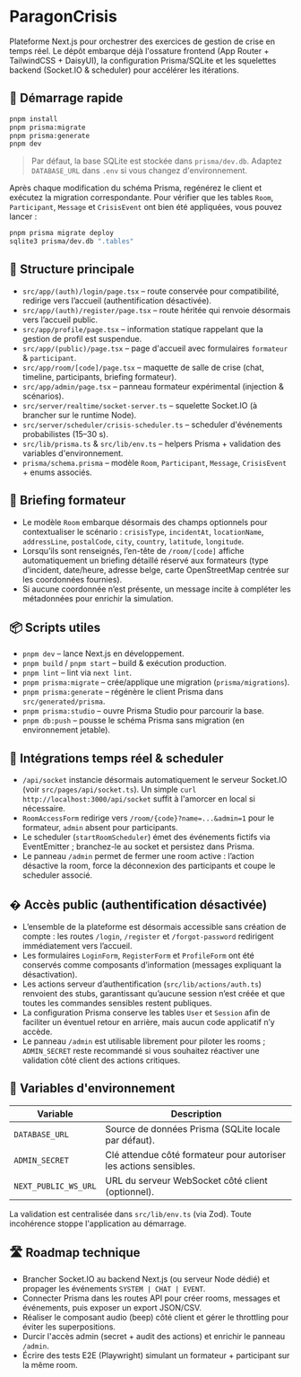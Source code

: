 # ParagonCrisis

Plateforme Next.js pour orchestrer des exercices de gestion de crise en temps réel. Le dépôt embarque déjà l'ossature frontend (App Router + TailwindCSS + DaisyUI), la configuration Prisma/SQLite et les squelettes backend (Socket.IO & scheduler) pour accélérer les itérations.

## 🚀 Démarrage rapide

```bash
pnpm install
pnpm prisma:migrate
pnpm prisma:generate
pnpm dev
```

> Par défaut, la base SQLite est stockée dans `prisma/dev.db`. Adaptez `DATABASE_URL` dans `.env` si vous changez d'environnement.

Après chaque modification du schéma Prisma, regénérez le client et exécutez la migration correspondante. Pour vérifier que les tables `Room`, `Participant`, `Message` et `CrisisEvent` ont bien été appliquées, vous pouvez lancer :

```bash
pnpm prisma migrate deploy
sqlite3 prisma/dev.db ".tables"
```

## 📁 Structure principale

- `src/app/(auth)/login/page.tsx` – route conservée pour compatibilité, redirige vers l’accueil (authentification désactivée).
- `src/app/(auth)/register/page.tsx` – route héritée qui renvoie désormais vers l’accueil public.
- `src/app/profile/page.tsx` – information statique rappelant que la gestion de profil est suspendue.
- `src/app/(public)/page.tsx` – page d'accueil avec formulaires `formateur` & `participant`.
- `src/app/room/[code]/page.tsx` – maquette de salle de crise (chat, timeline, participants, briefing formateur).
- `src/app/admin/page.tsx` – panneau formateur expérimental (injection & scénarios).
- `src/server/realtime/socket-server.ts` – squelette Socket.IO (à brancher sur le runtime Node).
- `src/server/scheduler/crisis-scheduler.ts` – scheduler d'événements probabilistes (15–30 s).
- `src/lib/prisma.ts` & `src/lib/env.ts` – helpers Prisma + validation des variables d'environnement.
- `prisma/schema.prisma` – modèle `Room`, `Participant`, `Message`, `CrisisEvent` + enums associés.

## 📍 Briefing formateur

- Le modèle `Room` embarque désormais des champs optionnels pour contextualiser le scénario : `crisisType`, `incidentAt`, `locationName`, `addressLine`, `postalCode`, `city`, `country`, `latitude`, `longitude`.
- Lorsqu’ils sont renseignés, l’en-tête de `/room/[code]` affiche automatiquement un briefing détaillé réservé aux formateurs (type d’incident, date/heure, adresse belge, carte OpenStreetMap centrée sur les coordonnées fournies).
- Si aucune coordonnée n’est présente, un message incite à compléter les métadonnées pour enrichir la simulation.

## 📦 Scripts utiles

- `pnpm dev` – lance Next.js en développement.
- `pnpm build` / `pnpm start` – build & exécution production.
- `pnpm lint` – lint via `next lint`.
- `pnpm prisma:migrate` – crée/applique une migration (`prisma/migrations`).
- `pnpm prisma:generate` – régénère le client Prisma dans `src/generated/prisma`.
- `pnpm prisma:studio` – ouvre Prisma Studio pour parcourir la base.
- `pnpm db:push` – pousse le schéma Prisma sans migration (en environnement jetable).

## 🔌 Intégrations temps réel & scheduler

- `/api/socket` instancie désormais automatiquement le serveur Socket.IO (voir `src/pages/api/socket.ts`). Un simple `curl http://localhost:3000/api/socket` suffit à l'amorcer en local si nécessaire.
- `RoomAccessForm` redirige vers `/room/{code}?name=...&admin=1` pour le formateur, `admin` absent pour participants.
- Le scheduler (`startRoomScheduler`) émet des événements fictifs via EventEmitter ; branchez-le au socket et persistez dans Prisma.
- Le panneau `/admin` permet de fermer une room active : l’action désactive la room, force la déconnexion des participants et coupe le scheduler associé.

## � Accès public (authentification désactivée)

- L’ensemble de la plateforme est désormais accessible sans création de compte : les routes `/login`, `/register` et `/forgot-password` redirigent immédiatement vers l’accueil.
- Les formulaires `LoginForm`, `RegisterForm` et `ProfileForm` ont été conservés comme composants d’information (messages expliquant la désactivation).
- Les actions serveur d’authentification (`src/lib/actions/auth.ts`) renvoient des stubs, garantissant qu’aucune session n’est créée et que toutes les commandes sensibles restent publiques.
- La configuration Prisma conserve les tables `User` et `Session` afin de faciliter un éventuel retour en arrière, mais aucun code applicatif n’y accède.
- Le panneau `/admin` est utilisable librement pour piloter les rooms ; `ADMIN_SECRET` reste recommandé si vous souhaitez réactiver une validation côté client des actions critiques.

## 🔐 Variables d'environnement

| Variable             | Description                                        |
|----------------------|----------------------------------------------------|
| `DATABASE_URL`       | Source de données Prisma (SQLite locale par défaut). |
| `ADMIN_SECRET`       | Clé attendue côté formateur pour autoriser les actions sensibles. |
| `NEXT_PUBLIC_WS_URL` | URL du serveur WebSocket côté client (optionnel). |

La validation est centralisée dans `src/lib/env.ts` (via Zod). Toute incohérence stoppe l'application au démarrage.

## 🛣️ Roadmap technique

- Brancher Socket.IO au backend Next.js (ou serveur Node dédié) et propager les événements `SYSTEM | CHAT | EVENT`.
- Connecter Prisma dans les routes API pour créer rooms, messages et événements, puis exposer un export JSON/CSV.
- Réaliser le composant audio (beep) côté client et gérer le throttling pour éviter les superpositions.
- Durcir l'accès admin (secret + audit des actions) et enrichir le panneau `/admin`.
- Écrire des tests E2E (Playwright) simulant un formateur + participant sur la même room.

